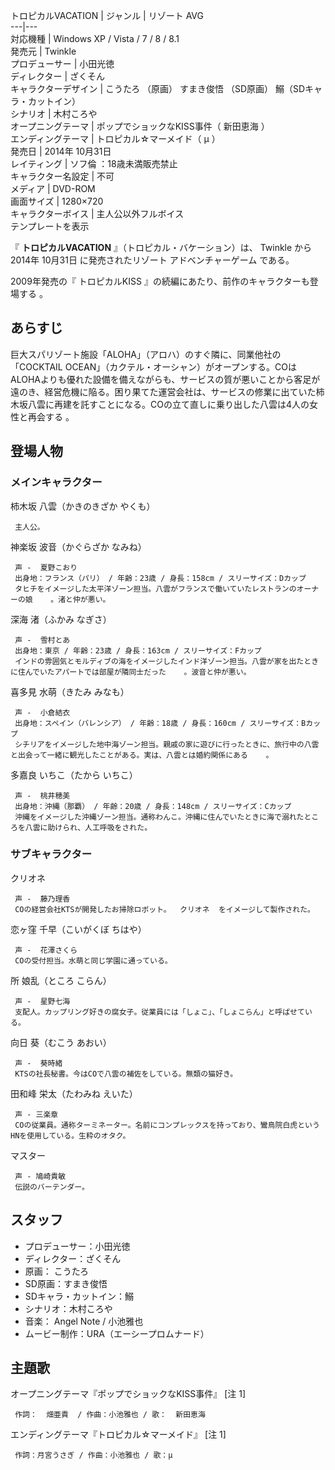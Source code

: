 トロピカルVACATION  |  ジャンル  |  リゾート  AVG   
---|---  
対応機種  |  Windows XP  /  Vista  /  7  /  8  /  8.1   
発売元  |  Twinkle   
プロデューサー  |  小田光徳   
ディレクター  |  ざくそん   
キャラクターデザイン  |  こうたろ  （原画）  すまき俊悟  （SD原画）  鰯（SDキャラ・カットイン）   
シナリオ  |  木村ころや   
オープニングテーマ  |  ポップでショックなKISS事件（  新田恵海  ）   
エンディングテーマ  |  トロピカル☆マーメイド（  μ  ）   
発売日  |  2014年  10月31日   
レイティング  |  ソフ倫  ：18歳未満販売禁止   
キャラクター名設定  |  不可   
メディア  |  DVD-ROM   
画面サイズ  |  1280×720   
キャラクターボイス  |  主人公以外フルボイス   
テンプレートを表示  
  
『 **トロピカルVACATION** 』（トロピカル・バケーション）は、  Twinkle  から  2014年  10月31日  に発売されたリゾート
アドベンチャーゲーム  である。

2009年発売の『  トロピカルKISS  』の続編にあたり、前作のキャラクターも登場する    。

##  あらすじ  

巨大スパリゾート施設「ALOHA」（アロハ）のすぐ隣に、同業他社の「COCKTAIL
OCEAN」（カクテル・オーシャン）がオープンする。COはALOHAよりも優れた設備を備えながらも、サービスの質が悪いことから客足が遠のき、経営危機に陥る。困り果てた運営会社は、サービスの修業に出ていた柿木坂八雲に再建を託すことになる。COの立て直しに乗り出した八雲は4人の女性と再会する
  。

##  登場人物  

###  メインキャラクター  

柿木坂 八雲（かきのきざか やくも）

     主人公。 
神楽坂 波音（かぐらざか なみね）

     声 -  夏野こおり 
     出身地：フランス（パリ） / 年齢：23歳 / 身長：158cm / スリーサイズ：Dカップ 
     タヒチをイメージした太平洋ゾーン担当。八雲がフランスで働いていたレストランのオーナーの娘    。渚と仲が悪い。 
深海 渚（ふかみ なぎさ）

     声 -  雪村とあ 
     出身地：東京 / 年齢：23歳 / 身長：163cm / スリーサイズ：Fカップ 
     インドの雰囲気とモルディブの海をイメージしたインド洋ゾーン担当。八雲が家を出たときに住んでいたアパートでは部屋が隣同士だった    。波音と仲が悪い。 
喜多見 水萌（きたみ みなも）

     声 -  小倉結衣 
     出身地：スペイン（バレンシア） / 年齢：18歳 / 身長：160cm / スリーサイズ：Bカップ 
     シチリアをイメージした地中海ゾーン担当。親戚の家に遊びに行ったときに、旅行中の八雲と出会って一緒に観光したことがある。実は、八雲とは婚約関係にある    。 
多嘉良 いちこ（たから いちこ）

     声 -  桃井穂美 
     出身地：沖縄（那覇） / 年齢：20歳 / 身長：148cm / スリーサイズ：Cカップ 
     沖縄をイメージした沖縄ゾーン担当。通称わんこ。沖縄に住んでいたときに海で溺れたところを八雲に助けられ、人工呼吸をされた。 

###  サブキャラクター  

クリオネ

     声 -  藤乃理香 
     COの経営会社KTSが開発したお掃除ロボット。  クリオネ  をイメージして製作された。 
恋ヶ窪 千早（こいがくぼ ちはや）

     声 -  花澤さくら 
     COの受付担当。水萌と同じ学園に通っている。 
所 娘乱（ところ こらん）

     声 -  星野七海 
     支配人。カップリング好きの腐女子。従業員には「しょこ」、「しょこらん」と呼ばせている。 
向日 葵（むこう あおい）

     声 -  葵時緒 
     KTSの社長秘書。今はCOで八雲の補佐をしている。無類の猫好き。 
田和峰 栄太（たわみね えいた）

     声 - 三楽章 
     COの従業員。通称ターミネーター。名前にコンプレックスを持っており、鸞鳥院白虎というHNを使用している。生粋のオタク。 
マスター

     声 - 鳩崎貴敏 
     伝説のバーテンダー。 

##  スタッフ  

  * プロデューサー：小田光徳 
  * ディレクター：ざくそん 
  * 原画：  こうたろ 
  * SD原画：すまき俊悟 
  * SDキャラ・カットイン：鰯 
  * シナリオ：木村ころや 
  * 音楽：  Angel Note  /  小池雅也 
  * ムービー制作：URA（エーシープロムナード） 

##  主題歌  

オープニングテーマ『ポップでショックなKISS事件』  [注 1]

     作詞：  畑亜貴  / 作曲：小池雅也 / 歌：  新田恵海 
エンディングテーマ『トロピカル☆マーメイド』  [注 1]  

     作詞：月宮うさぎ / 作曲：小池雅也 / 歌：μ 

